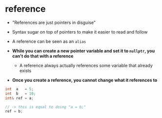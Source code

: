# reference

- "References are just pointers in disguise"
- Syntax sugar on top of pointers to make it easier to read and follow
- A reference can be seen as an `alias`

- **While you can create a new pointer variable and set it to `nullptr`, you can't do that with a reference**
  - A reference always actually references some variable that already exists

- **Once you create a reference, you cannot change what it references to**
```C++
int  a   = 5;
int  b   = 10;
int& ref = a;

// -> this is equal to doing "a = b;"
ref = b;
```